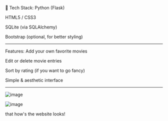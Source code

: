 🔧 Tech Stack:
Python (Flask)

HTML5 / CSS3

SQLite (via SQLAlchemy)

Bootstrap (optional, for better styling)

--------------------------------------------------------------------

 Features:
Add your own favorite movies

Edit or delete movie entries

Sort by rating (if you want to go fancy)

Simple & aesthetic interface

--------------------------------------------------------------------

![image](https://github.com/user-attachments/assets/be6c3572-e3e4-484d-afc5-730350ac0024)

![image](https://github.com/user-attachments/assets/10e0040a-6a85-4bf9-865a-91f171e39f5e)

that how's the website looks!

